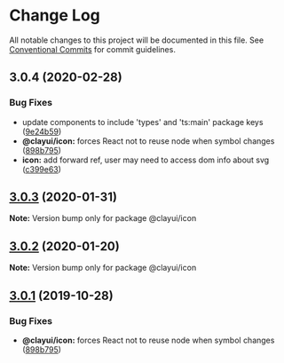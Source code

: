 # Change Log

All notable changes to this project will be documented in this file.
See [Conventional Commits](https://conventionalcommits.org) for commit guidelines.

## 3.0.4 (2020-02-28)

### Bug Fixes

-   update components to include 'types' and 'ts:main' package keys ([9e24b59](https://github.com/liferay/clay/tree/master/packages/clay-icon/commit/9e24b59))
-   **@clayui/icon:** forces React not to reuse node when symbol changes ([898b795](https://github.com/liferay/clay/tree/master/packages/clay-icon/commit/898b795))
-   **icon:** add forward ref, user may need to access dom info about svg ([c399e63](https://github.com/liferay/clay/tree/master/packages/clay-icon/commit/c399e63))

## [3.0.3](https://github.com/liferay/clay/tree/master/packages/clay-icon/compare/@clayui/icon@3.0.1...@clayui/icon@3.0.3) (2020-01-31)

**Note:** Version bump only for package @clayui/icon

## [3.0.2](https://github.com/liferay/clay/tree/master/packages/clay-icon/compare/@clayui/icon@3.0.1...@clayui/icon@3.0.2) (2020-01-20)

**Note:** Version bump only for package @clayui/icon

## [3.0.1](https://github.com/liferay/clay/tree/master/packages/clay-icon/compare/@clayui/icon@3.0.0...@clayui/icon@3.0.1) (2019-10-28)

### Bug Fixes

-   **@clayui/icon:** forces React not to reuse node when symbol changes ([898b795](https://github.com/liferay/clay/tree/master/packages/clay-icon/commit/898b795))
